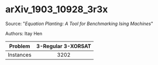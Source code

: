 # arXiv_1903_10928_3r3x

Source: "_Equation Planting: A Tool for Benchmarking Ising Machines_"

Authors: Itay Hen

|  Problem  | 3-Regular 3-XORSAT |
| :-------: | :----------------: |
| Instances |        3202        |
